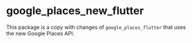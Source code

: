 # google_places_new_flutter

This package is a copy with changes of `google_places_flutter` that uses the new Google Places API.

